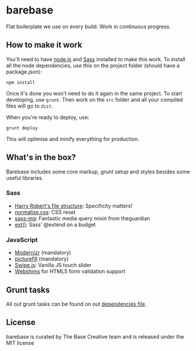 # barebase
Flat boilerplate we use on every build. Work in continuous progress.

## How to make it work
You'll need to have [node.js](https://nodejs.org/download/) and [Sass](http://sass-lang.com/install) installed to make this work. To install all the node dependencies, use this on the project folder (should have a package.json):

```
npm install
```

Once it's done you won't need to do it again in the same project. To start developing, use `grunt`.
Then work on the `src` folder and all your compiled files will go to `dist`.

When you're ready to deploy, use: 
```
grunt deploy
```

This will optimise and minify everything for production.


## What's in the box?
Barebase includes some core markup, grunt setup and styles besides some useful libraries.

### Sass
- [Harry Robert's file structure](http://cssguidelin.es/): Specificity matters!
- [normalize.css](http://necolas.github.io/normalize.css/): CSS reset
- [sass-mq](https://github.com/sass-mq/sass-mq): Fantastic media query mixin from theguardian
- [ext()](http://jaicab.com/ext/): Sass' @extend on a budget

### JavaScript
- [Modernizr](http://modernizr.com/) (mandatory)
- [picturefill](https://github.com/scottjehl/picturefill) (mandatory)
- [Swipe.js](https://github.com/thebird/Swipe): Vanilla JS touch slider
- [Webshims](http://afarkas.github.io/webshim/demos/) for HTML5 form validation support

## Grunt tasks
All out grunt tasks can be found on out [dependencies file](https://github.com/basecreative/barebase/blob/master/package.json).

## License
barebase is curated by The Base Creative team and is released under the MIT license